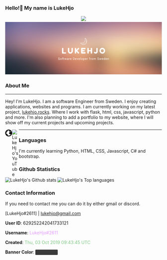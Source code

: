 ### Hello!👋 My name is LukeHjo

<div align="center">
  <a href="https://lukehjo.rocks/" target="_blank">
    <img src="./assets/githubportfolio.gif">
  </a>
  <img src="./assets/LukeHjo.png">
</div>

### About Me
---

Hey! I'm LukeHjo. I am a software Engineer from Sweden. I enjoy creating applications, websites and programs.
I am currently working on my latest project, [lukehjo.rocks](https://lukehjo.rocks). Where I work with flask, html, css, javascript, python and more.
I'm also planning to add a portfolio to my website, where I will show off my current projects and upcoming projects.

[<img align="left" alt="LukeHjo's Portfolio" width="22px" src="https://raw.githubusercontent.com/iconic/open-iconic/master/svg/globe.svg" />](https://lukehjo.rocks/)
[<img align="left" alt="LukeHjo's YouTube" width="22px" src="https://cdn.jsdelivr.net/npm/simple-icons@v3/icons/youtube.svg" />](https://www.youtube.com/channel/UC_-YAH9OBLVVWom_wV4HHxw)

---
### Languages 

I'm currently learning Python, HTML, CSS, Javascript, C# and bootstrap.

### Github Statistics

![LukeHjo's Github stats](https://github-readme-stats.vercel.app/api?username=luke-beep&show_icons=true&theme=tokyonight)
![LukeHjo's Top languages](https://github-readme-stats.vercel.app/api/top-langs/?username=luke-beep&theme=tokyonight)


### Contact Information

If you need to contact me you can do it by either gmail or discord.

[LukeHjo#2611] | lukehjo@gmail.com 

<div class="col-md-4 withdarker"><!----><p><span class="fas fa-user"></span> <strong>User  ID</strong>: <span class="resulth">629252242041733121</span></p><p><span class="fas fa-hashtag"></span> <strong>Username</strong>: <span class="resulth" style="color: rgb(228, 154, 255);"><span>LukeHjo#2611</span><!----></span></p><p><span class="fas fa-tags"></span></span></p><p><span class="fas fa-asterisk"></span> <strong>Created</strong>: <span class="resulth" style="color: rgb(129, 200, 134);">Thu, 03 Oct 2019 09:43:45 UTC</span></p><p><span class="fas fa-palette"></span> <strong>Banner Color</strong>: <span class="resulth"><!----><span style="border-radius: 2px; vertical-align: sub; display: inline-block; height: 1.1rem; width: 4.5rem; background-color: rgb(59, 59, 59);"></span></span></p></div>
